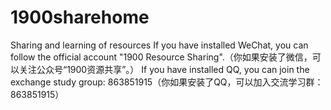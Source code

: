 # 1900sharehome
 Sharing and learning of resources
 If you have installed WeChat, you can follow the official account "1900 Resource Sharing".（你如果安装了微信，可以关注公众号“1900资源共享”。）
 If you have installed QQ, you can join the exchange study group: 863851915（你如果安装了QQ，可以加入交流学习群：863851915）
